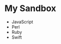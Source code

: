 My Sandbox
================================================================================


- JavaScript
- Perl
- Ruby
- Swift
